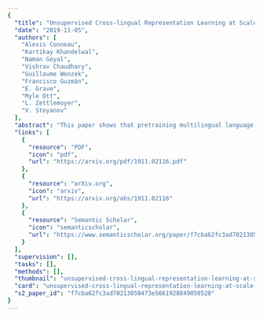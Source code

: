 ```yaml
---
{
  "title": "Unsupervised Cross-lingual Representation Learning at Scale",
  "date": "2019-11-05",
  "authors": [
    "Alexis Conneau",
    "Kartikay Khandelwal",
    "Naman Goyal",
    "Vishrav Chaudhary",
    "Guillaume Wenzek",
    "Francisco Guzmán",
    "E. Grave",
    "Myle Ott",
    "L. Zettlemoyer",
    "V. Stoyanov"
  ],
  "abstract": "This paper shows that pretraining multilingual language models at scale leads to significant performance gains for a wide range of cross-lingual transfer tasks. We train a Transformer-based masked language model on one hundred languages, using more than two terabytes of filtered CommonCrawl data. Our model, dubbed XLM-R, significantly outperforms multilingual BERT (mBERT) on a variety of cross-lingual benchmarks, including +14.6% average accuracy on XNLI, +13% average F1 score on MLQA, and +2.4% F1 score on NER. XLM-R performs particularly well on low-resource languages, improving 15.7% in XNLI accuracy for Swahili and 11.4% for Urdu over previous XLM models. We also present a detailed empirical analysis of the key factors that are required to achieve these gains, including the trade-offs between (1) positive transfer and capacity dilution and (2) the performance of high and low resource languages at scale. Finally, we show, for the first time, the possibility of multilingual modeling without sacrificing per-language performance; XLM-R is very competitive with strong monolingual models on the GLUE and XNLI benchmarks. We will make our code, data and models publicly available.",
  "links": [
    {
      "resource": "PDF",
      "icon": "pdf",
      "url": "https://arxiv.org/pdf/1911.02116.pdf"
    },
    {
      "resource": "arXiv.org",
      "icon": "arxiv",
      "url": "https://arxiv.org/abs/1911.02116"
    },
    {
      "resource": "Semantic Scholar",
      "icon": "semanticscholar",
      "url": "https://www.semanticscholar.org/paper/f7cba62fc3ad70213050473e5661928849050520"
    }
  ],
  "supervision": [],
  "tasks": [],
  "methods": [],
  "thumbnail": "unsupervised-cross-lingual-representation-learning-at-scale-thumb.jpg",
  "card": "unsupervised-cross-lingual-representation-learning-at-scale-card.jpg",
  "s2_paper_id": "f7cba62fc3ad70213050473e5661928849050520"
}
---
```



